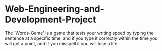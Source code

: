 # Web-Engineering-and-Development-Project
The 'Words-Game' is a game that tests your writing speed by typing the sentence at a specific time, and if you type it correctly within the time you will get a point, and if you misspell it you will lose a life.
